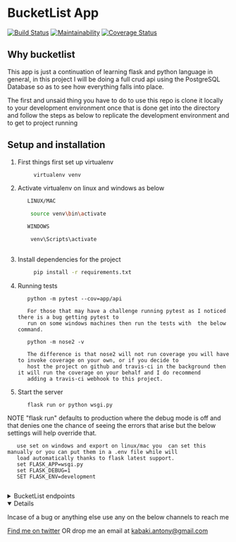 # BucketList App

[![Build Status](https://travis-ci.org/KabakiAntony/Bucketlist.svg?branch=develop)](https://travis-ci.org/KabakiAntony/Bucketlist) [![Maintainability](https://api.codeclimate.com/v1/badges/3c867fd33448797e3d32/maintainability)](https://codeclimate.com/github/KabakiAntony/Bucketlist/maintainability) [![Coverage Status](https://coveralls.io/repos/github/KabakiAntony/Bucketlist/badge.svg?branch=develop)](https://coveralls.io/github/KabakiAntony/Bucketlist?branch=develop) 

## Why bucketlist

This app is just a continuation of learning flask and python language in general, in this project I will be doing a full crud api using the PostgreSQL Database so as to see how everything falls into place.

The first and unsaid thing you have to do to use this repo is clone it locally to your development environment once that is done get into the directory
and follow the steps as below to replicate the development environment and to get to project running


## Setup and installation

1. First things first set up virtualenv

   ```bash
        virtualenv venv
   ```

2. Activate virtualenv on linux and windows  as below

   ```bash
      LINUX/MAC

       source venv\bin\activate

      WINDOWS

       venv\Scripts\activate
      
   ```

3. Install dependencies for the project 

   ```bash
        pip install -r requirements.txt
   ```


4. Running tests

   ```
      python -m pytest --cov=app/api

      For those that may have a challenge running pytest as I noticed there is a bug getting pytest to 
      run on some windows machines then run the tests with  the below command. 

      python -m nose2 -v 

      The difference is that nose2 will not run coverage you will have to invoke coverage on your own, or if you decide to 
      host the project on github and travis-ci in the background then it will run the coverage on your behalf and I do recommend
      adding a travis-ci webhook to this project.

   ```

5. Start the server

   ```
      flask run or python wsgi.py 
   ```
 NOTE "flask run" defaults to production where the debug mode is off 
        and that denies one the chance of seeing the errors that arise
        but the below settings will help override that.
   ```
      use set on windows and export on linux/mac you  can set this manually or you can put them in a .env file while will
      load automatically thanks to flask latest support.
      set FLASK_APP=wsgi.py
      set FLASK_DEBUG=1
      SET FLASK_ENV=development
       
   ``` 

<details>
<summary>BucketList endpoints</summary>

| Method   | Endpoint                              | Description                           |
| -------- | ------------------------------------- | ------------------------------------- |
| `GET`    | `/lists`                              | view all lists that you have created  |
| `POST`   | `/lists`                              | create a new bucket list              |
| `GET`    | `/lists/<int:list_id>`                | Get a specific bucket list by id      |
| `PATCH`  | `/lists/<int:list_id>/content`        | modify/update the content of the list |
| `DELETE` | `/lists/<int:list_id>`                | Delete a bucket list using it's id    |

</details>

<details open>

Incase of a bug or anything else use any on the below channels to reach me

[Find me on twitter](https://twitter.com/kabakikiarie) OR  drop me an email at kabaki.antony@gmail.com



